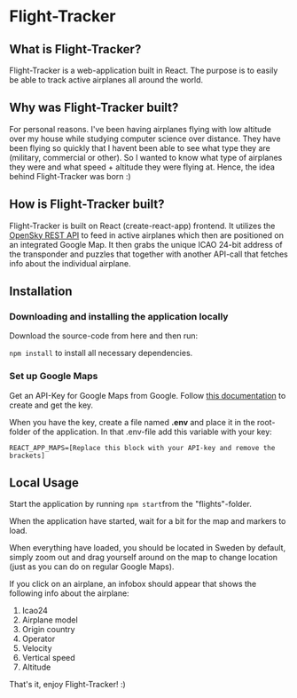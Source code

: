 # Flight-Tracker

## What is Flight-Tracker?
Flight-Tracker is a web-application built in React. The purpose is to easily be able to track active airplanes all around the world. 

## Why was Flight-Tracker built?
For personal reasons. I've been having airplanes flying with low altitude over my house while studying computer science over distance. They have been flying so quickly that I havent been able to see what type they are (military, commercial or other). So I wanted to know what type of airplanes they were and what speed + altitude they were flying at. Hence, the idea behind Flight-Tracker was born :)

## How is Flight-Tracker built?
Flight-Tracker is built on React (create-react-app) frontend. It utilizes the [OpenSky REST API](https://opensky-network.org/apidoc/rest.html) to feed in active airplanes which then are positioned on an integrated Google Map. It then grabs the unique ICAO 24-bit address of the transponder and puzzles that together with another API-call that fetches info about the individual airplane.

## Installation
### Downloading and installing the application locally
Download the source-code from here and then run:

`npm install`
to install all necessary dependencies.

### Set up Google Maps
Get an API-Key for Google Maps from Google.
Follow [this documentation](https://developers.google.com/maps/documentation/javascript/get-api-key) to create and get the key.

When you have the key, create a file named **.env** and place it in the root-folder of the application.
In that .env-file add this variable with your key:

`REACT_APP_MAPS=[Replace this block with your API-key and remove the brackets]`

## Local Usage
Start the application by running `npm start`from the "flights"-folder.

When the application have started, wait for a bit for the map and markers to load.

When everything have loaded, you should be located in Sweden by default, simply zoom out and drag yourself around on the map to change location (just as you can do on regular Google Maps).

If you click on an airplane, an infobox should appear that shows the following info about the airplane:

1. Icao24
2. Airplane model
3. Origin country
4. Operator
5. Velocity
6. Vertical speed
7. Altitude

That's it, enjoy Flight-Tracker! :)
